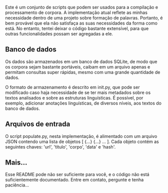 Este é um conjunto de scripts que podem ser usados para a compilação e processamento de corpora. A implementação atual reflete as minhas necessidade dentro de uma projeto sobre formação de palavras. Portanto, é bem provável que ela não satisfaça as suas necessidades da forma como está. No entanto, tentei deixar o código bastante extensível, para que outras funcionalidades possam ser agregadas a ele.

## Banco de dados

Os dados são armazenados em um banco de dados SQLite, de modo que os corpora sejam bastante portáveis, caibam em um arquivo apenas e permitam consultas super rápidas, mesmo com uma grande quantidade de dados.

O formato de armazenamento é descrito em init.py, que pode ser modificado caso haja necessidade de se ter mais metadados sobre os textos analisados e sobre as estruturas linguísticas. É possível, por exemplo, adicionar anotações linguísticas, de diversos níveis, aos textos do banco de dados.

## Arquivos de entrada 

O script populate.py, nesta implementação, é alimentado com um arquivo JSON contendo uma lista de objetos [ {...} {...} ... ]. Cada objeto contém as seguintes chaves: 'url', 'titulo', 'corpo', 'data' e 'hash'.

## Mais...

Esse README pode não ser suficiente para você, e o código não está suficientemente documentado. Entre em contato, pergunte e tenha paciência...
